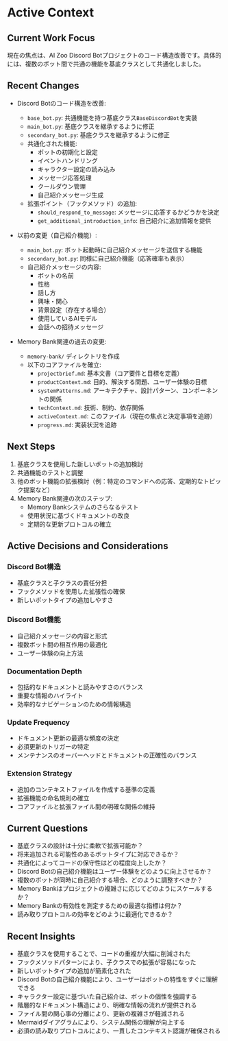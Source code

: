 # Active Context

## Current Work Focus
現在の焦点は、AI Zoo Discord Botプロジェクトのコード構造改善です。具体的には、複数のボット間で共通の機能を基底クラスとして共通化しました。

## Recent Changes
- Discord Botのコード構造を改善:
  - `base_bot.py`: 共通機能を持つ基底クラス`BaseDiscordBot`を実装
  - `main_bot.py`: 基底クラスを継承するように修正
  - `secondary_bot.py`: 基底クラスを継承するように修正
  - 共通化された機能:
    - ボットの初期化と設定
    - イベントハンドリング
    - キャラクター設定の読み込み
    - メッセージ応答処理
    - クールダウン管理
    - 自己紹介メッセージ生成
  - 拡張ポイント（フックメソッド）の追加:
    - `should_respond_to_message`: メッセージに応答するかどうかを決定
    - `get_additional_introduction_info`: 自己紹介に追加情報を提供

- 以前の変更（自己紹介機能）:
  - `main_bot.py`: ボット起動時に自己紹介メッセージを送信する機能
  - `secondary_bot.py`: 同様に自己紹介機能（応答確率も表示）
  - 自己紹介メッセージの内容:
    - ボットの名前
    - 性格
    - 話し方
    - 興味・関心
    - 背景設定（存在する場合）
    - 使用しているAIモデル
    - 会話への招待メッセージ

- Memory Bank関連の過去の変更:
  - `memory-bank/` ディレクトリを作成
  - 以下のコアファイルを確立:
    - `projectbrief.md`: 基本文書（コア要件と目標を定義）
    - `productContext.md`: 目的、解決する問題、ユーザー体験の目標
    - `systemPatterns.md`: アーキテクチャ、設計パターン、コンポーネントの関係
    - `techContext.md`: 技術、制約、依存関係
    - `activeContext.md`: このファイル（現在の焦点と決定事項を追跡）
    - `progress.md`: 実装状況を追跡

## Next Steps
1. 基底クラスを使用した新しいボットの追加検討
2. 共通機能のテストと調整
3. 他のボット機能の拡張検討（例：特定のコマンドへの応答、定期的なトピック提案など）
4. Memory Bank関連の次のステップ:
   - Memory Bankシステムのさらなるテスト
   - 使用状況に基づくドキュメントの改良
   - 定期的な更新プロトコルの確立

## Active Decisions and Considerations

### Discord Bot構造
- 基底クラスと子クラスの責任分担
- フックメソッドを使用した拡張性の確保
- 新しいボットタイプの追加しやすさ

### Discord Bot機能
- 自己紹介メッセージの内容と形式
- 複数ボット間の相互作用の最適化
- ユーザー体験の向上方法

### Documentation Depth
- 包括的なドキュメントと読みやすさのバランス
- 重要な情報のハイライト
- 効率的なナビゲーションのための情報構造

### Update Frequency
- ドキュメント更新の最適な頻度の決定
- 必須更新のトリガーの特定
- メンテナンスのオーバーヘッドとドキュメントの正確性のバランス

### Extension Strategy
- 追加のコンテキストファイルを作成する基準の定義
- 拡張機能の命名規則の確立
- コアファイルと拡張ファイル間の明確な関係の維持

## Current Questions
- 基底クラスの設計は十分に柔軟で拡張可能か？
- 将来追加される可能性のあるボットタイプに対応できるか？
- 共通化によってコードの保守性はどの程度向上したか？
- Discord Botの自己紹介機能はユーザー体験をどのように向上させるか？
- 複数のボットが同時に自己紹介する場合、どのように調整すべきか？
- Memory Bankはプロジェクトの複雑さに応じてどのようにスケールするか？
- Memory Bankの有効性を測定するための最適な指標は何か？
- 読み取りプロトコルの効率をどのように最適化できるか？

## Recent Insights
- 基底クラスを使用することで、コードの重複が大幅に削減された
- フックメソッドパターンにより、子クラスでの拡張が容易になった
- 新しいボットタイプの追加が簡素化された
- Discord Botの自己紹介機能により、ユーザーはボットの特性をすぐに理解できる
- キャラクター設定に基づいた自己紹介は、ボットの個性を強調する
- 階層的なドキュメント構造により、明確な情報の流れが提供される
- ファイル間の関心事の分離により、更新の複雑さが軽減される
- Mermaidダイアグラムにより、システム関係の理解が向上する
- 必須の読み取りプロトコルにより、一貫したコンテキスト認識が確保される
